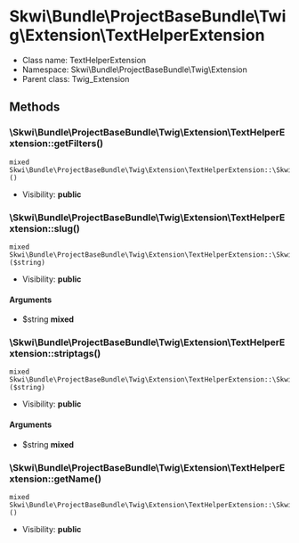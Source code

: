 Skwi\Bundle\ProjectBaseBundle\Twig\Extension\TextHelperExtension
===============






* Class name: TextHelperExtension
* Namespace: Skwi\Bundle\ProjectBaseBundle\Twig\Extension
* Parent class: Twig_Extension







Methods
-------


### \Skwi\Bundle\ProjectBaseBundle\Twig\Extension\TextHelperExtension::getFilters()

```
mixed Skwi\Bundle\ProjectBaseBundle\Twig\Extension\TextHelperExtension::\Skwi\Bundle\ProjectBaseBundle\Twig\Extension\TextHelperExtension::getFilters()()
```





* Visibility: **public**



### \Skwi\Bundle\ProjectBaseBundle\Twig\Extension\TextHelperExtension::slug()

```
mixed Skwi\Bundle\ProjectBaseBundle\Twig\Extension\TextHelperExtension::\Skwi\Bundle\ProjectBaseBundle\Twig\Extension\TextHelperExtension::slug()($string)
```





* Visibility: **public**

#### Arguments

* $string **mixed**



### \Skwi\Bundle\ProjectBaseBundle\Twig\Extension\TextHelperExtension::striptags()

```
mixed Skwi\Bundle\ProjectBaseBundle\Twig\Extension\TextHelperExtension::\Skwi\Bundle\ProjectBaseBundle\Twig\Extension\TextHelperExtension::striptags()($string)
```





* Visibility: **public**

#### Arguments

* $string **mixed**



### \Skwi\Bundle\ProjectBaseBundle\Twig\Extension\TextHelperExtension::getName()

```
mixed Skwi\Bundle\ProjectBaseBundle\Twig\Extension\TextHelperExtension::\Skwi\Bundle\ProjectBaseBundle\Twig\Extension\TextHelperExtension::getName()()
```





* Visibility: **public**


